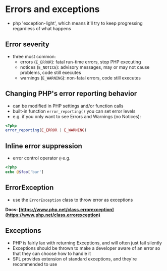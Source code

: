 # Errors and exceptions

- php 'exception-light', which means it'll try to keep progressing regardless of what happens

## Error severity

- three most common:
  - errors (`E_ERROR`): fatal run-time errors, stop PHP executing
  - notices (`E_NOTICE`): advisory messages, may or may not cause problems, code still executes
  - warnings (`E_WARNING`): non-fatal errors, code still executes

## Changing PHP's error reporting behavior

- can be modified in PHP settings and/or function calls
- built-in function `error_reporting()` you can set error levels
- e.g. if you only want to see Errors and Warnings (no Notices):

```php
<?php
error_reporting(E_ERROR | E_WARNING)
```

## Inline error suppression

- error control operator `@` e.g.

```php
<?php
echo @$foo['bar']
```

## ErrorException

- use the `ErrorException` class to throw error as exceptions

**Docs: [https://www.php.net/class.errorexception](https://www.php.net/class.errorexception)**

## Exceptions

- PHP is fairly lax with returning Exceptions, and will often just fail silently
- Exceptions should be thrown to make a developer aware of an error so that they can choose how to handle it
- SPL provides extension of standard exceptions, and they're recommended to use
